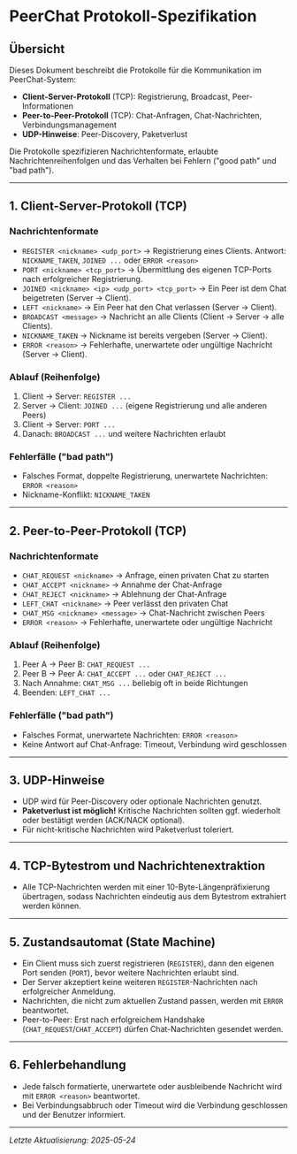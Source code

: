 # PeerChat Protokoll-Spezifikation

## Übersicht
Dieses Dokument beschreibt die Protokolle für die Kommunikation im PeerChat-System:
- **Client-Server-Protokoll** (TCP): Registrierung, Broadcast, Peer-Informationen
- **Peer-to-Peer-Protokoll** (TCP): Chat-Anfragen, Chat-Nachrichten, Verbindungsmanagement
- **UDP-Hinweise**: Peer-Discovery, Paketverlust

Die Protokolle spezifizieren Nachrichtenformate, erlaubte Nachrichtenreihenfolgen und das Verhalten bei Fehlern ("good path" und "bad path").

---

## 1. Client-Server-Protokoll (TCP)

### Nachrichtenformate
- `REGISTER <nickname> <udp_port>`
  → Registrierung eines Clients. Antwort: `NICKNAME_TAKEN`, `JOINED ...` oder `ERROR <reason>`
- `PORT <nickname> <tcp_port>`
  → Übermittlung des eigenen TCP-Ports nach erfolgreicher Registrierung.
- `JOINED <nickname> <ip> <udp_port> <tcp_port>`
  → Ein Peer ist dem Chat beigetreten (Server → Client).
- `LEFT <nickname>`
  → Ein Peer hat den Chat verlassen (Server → Client).
- `BROADCAST <message>`
  → Nachricht an alle Clients (Client → Server → alle Clients).
- `NICKNAME_TAKEN`
  → Nickname ist bereits vergeben (Server → Client).
- `ERROR <reason>`
  → Fehlerhafte, unerwartete oder ungültige Nachricht (Server → Client).

### Ablauf (Reihenfolge)
1. Client → Server: `REGISTER ...`
2. Server → Client: `JOINED ...` (eigene Registrierung und alle anderen Peers)
3. Client → Server: `PORT ...`
4. Danach: `BROADCAST ...` und weitere Nachrichten erlaubt

### Fehlerfälle ("bad path")
- Falsches Format, doppelte Registrierung, unerwartete Nachrichten: `ERROR <reason>`
- Nickname-Konflikt: `NICKNAME_TAKEN`

---

## 2. Peer-to-Peer-Protokoll (TCP)

### Nachrichtenformate
- `CHAT_REQUEST <nickname>`
  → Anfrage, einen privaten Chat zu starten
- `CHAT_ACCEPT <nickname>`
  → Annahme der Chat-Anfrage
- `CHAT_REJECT <nickname>`
  → Ablehnung der Chat-Anfrage
- `LEFT_CHAT <nickname>`
  → Peer verlässt den privaten Chat
- `CHAT_MSG <nickname> <message>`
  → Chat-Nachricht zwischen Peers
- `ERROR <reason>`
  → Fehlerhafte, unerwartete oder ungültige Nachricht

### Ablauf (Reihenfolge)
1. Peer A → Peer B: `CHAT_REQUEST ...`
2. Peer B → Peer A: `CHAT_ACCEPT ...` oder `CHAT_REJECT ...`
3. Nach Annahme: `CHAT_MSG ...` beliebig oft in beide Richtungen
4. Beenden: `LEFT_CHAT ...`

### Fehlerfälle ("bad path")
- Falsches Format, unerwartete Nachrichten: `ERROR <reason>`
- Keine Antwort auf Chat-Anfrage: Timeout, Verbindung wird geschlossen

---

## 3. UDP-Hinweise
- UDP wird für Peer-Discovery oder optionale Nachrichten genutzt.
- **Paketverlust ist möglich!** Kritische Nachrichten sollten ggf. wiederholt oder bestätigt werden (ACK/NACK optional).
- Für nicht-kritische Nachrichten wird Paketverlust toleriert.

---

## 4. TCP-Bytestrom und Nachrichtenextraktion
- Alle TCP-Nachrichten werden mit einer 10-Byte-Längenpräfixierung übertragen, sodass Nachrichten eindeutig aus dem Bytestrom extrahiert werden können.

---

## 5. Zustandsautomat (State Machine)
- Ein Client muss sich zuerst registrieren (`REGISTER`), dann den eigenen Port senden (`PORT`), bevor weitere Nachrichten erlaubt sind.
- Der Server akzeptiert keine weiteren `REGISTER`-Nachrichten nach erfolgreicher Anmeldung.
- Nachrichten, die nicht zum aktuellen Zustand passen, werden mit `ERROR` beantwortet.
- Peer-to-Peer: Erst nach erfolgreichem Handshake (`CHAT_REQUEST`/`CHAT_ACCEPT`) dürfen Chat-Nachrichten gesendet werden.

---

## 6. Fehlerbehandlung
- Jede falsch formatierte, unerwartete oder ausbleibende Nachricht wird mit `ERROR <reason>` beantwortet.
- Bei Verbindungsabbruch oder Timeout wird die Verbindung geschlossen und der Benutzer informiert.

---

*Letzte Aktualisierung: 2025-05-24*